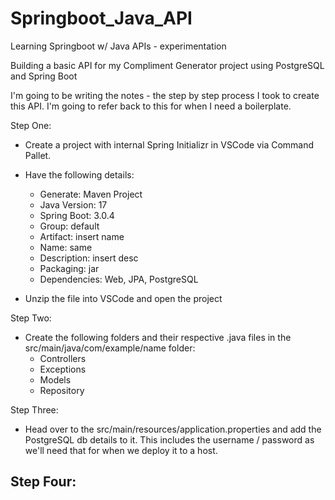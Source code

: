 # Springboot_Java_API
Learning Springboot w/ Java APIs - experimentation


Building a basic API for my Compliment Generator project using PostgreSQL and Spring Boot


I'm going to be writing the notes - the step by step process I took to create this API. I'm going to refer back to this for when I need a boilerplate. 

Step One: 
 - Create a project with internal Spring Initializr in VSCode via Command Pallet. 

- Have the following details: 
  - Generate: Maven Project 
  - Java Version: 17
  - Spring Boot: 3.0.4
  - Group: default
  - Artifact: insert name
  - Name: same
  - Description: insert desc
  - Packaging: jar
  - Dependencies: Web, JPA, PostgreSQL

- Unzip the file into VSCode and open the project

Step Two: 
- Create the following folders and their respective .java files in the src/main/java/com/example/name folder:
  - Controllers
  - Exceptions
  - Models
  - Repository

Step Three:
- Head over to the src/main/resources/application.properties and add the PostgreSQL db details to it. This includes the username / password as we'll need that for when we deploy it to a host. 

Step Four: 
- 